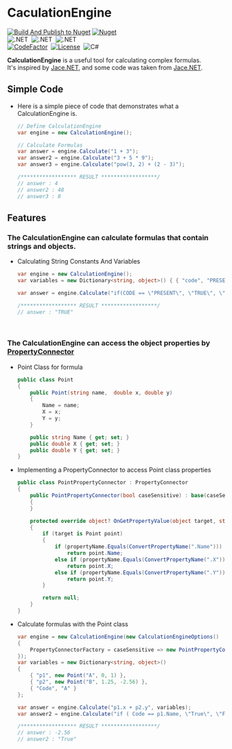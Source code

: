 # CaculationEngine

[![Build And Publish to Nuget](https://github.com/soomin-kevin-sung/dotnet-calculation-engine/actions/workflows/build_test_publish.yml/badge.svg?branch=master)](https://github.com/soomin-kevin-sung/dotnet-calculation-engine/actions/workflows/build_test_publish.yml)
[![Nuget](https://img.shields.io/nuget/v/kevincomponent.calculationengine?label=NuGet&logo=NuGet)](https://www.nuget.org/packages/KevinComponent.CalculationEngine/)
<br>
![.NET](https://img.shields.io/badge/.NET-8.0-512BD4?style=flat)&nbsp;
![.NET](https://img.shields.io/badge/.NET-Framework%204.8-512BD4?style=flat)&nbsp;
![.NET](https://img.shields.io/badge/.NET-CoreApp%203.1-512BD4?style=flat)&nbsp;
<br>
[![CodeFactor](https://www.codefactor.io/repository/github/soomin-kevin-sung/dotnet-calculation-engine/badge)](https://www.codefactor.io/repository/github/soomin-kevin-sung/dotnet-calculation-engine)&nbsp;
[![License](https://img.shields.io/github/license/soomin-kevin-sung/dotnet-calculation-engine)](LICENSE.md)&nbsp;
![C#](https://img.shields.io/badge/.NET-C%23-007396?style=flat)&nbsp;

**CalculationEngine** is a useful tool for calculating complex formulas.
<br>
It's inspired by [Jace.NET](https://github.com/pieterderycke/Jace), and some code was taken from [Jace.NET](https://github.com/pieterderycke/Jace).

## Simple Code
*  Here is a simple piece of code that demonstrates what a CalculationEngine is.
    ```csharp
    // Define CalculationEngine
    var engine = new CalculationEngine();

    // Calculate Formulas
    var answer = engine.Calculate("1 + 3");
    var answer2 = engine.Calculate("3 + 5 * 9");
    var answer3 = engine.Calculate("pow(3, 2) + (2 - 3)");

    /****************** RESULT ******************/
    // answer : 4
    // answer2 : 48
    // answer3 : 8
    ```

## Features
### The CalculationEngine can calculate formulas that contain strings and objects.
* Calculating String Constants And Variables
    ```csharp
    var engine = new CalculationEngine();
    var variables = new Dictionary<string, object>() { { "code", "PRESENT" } };

    var answer = engine.Calculate("if(CODE == \"PRESENT\", \"TRUE\", \"FALSE\")", variables);

    /****************** RESULT ******************/
    // answer : "TRUE"
    ```
<br>

### The CalculationEngine can access the object properties by [PropertyConnector](https://github.com/soomin-kevin-sung/dotnet-calculation-engine/blob/master/src/KevinComponent/KevinComponent/Execution/PropertyConnector.cs)
* Point Class for formula
    ```csharp
    public class Point
    {
        public Point(string name,  double x, double y)
        {
            Name = name;
            X = x;
            Y = y;
        }

        public string Name { get; set; }
        public double X { get; set; }
        public double Y { get; set; }
    }
    ```
* Implementing a PropertyConnector to access Point class properties
    ```csharp
    public class PointPropertyConnector : PropertyConnector
    {
        public PointPropertyConnector(bool caseSensitive) : base(caseSensitive)
        {
        }

        protected override object? OnGetPropertyValue(object target, string propertyName)
        {
            if (target is Point point)
            {
                if (propertyName.Equals(ConvertPropertyName(".Name")))
                    return point.Name;
                else if (propertyName.Equals(ConvertPropertyName(".X")))
                    return point.X;
                else if (propertyName.Equals(ConvertPropertyName(".Y")))
                    return point.Y;
            }

            return null;
        }
    }
    ```
* Calculate formulas with the Point class
    ```csharp
    var engine = new CalculationEngine(new CalculationEngineOptions()
    {
        PropertyConnectorFactory = caseSensitive => new PointPropertyConnector(caseSensitive)
    });
    var variables = new Dictionary<string, object>()
    {
        { "p1", new Point("A", 0, 1) },
        { "p2", new Point("B", 1.25, -2.56) },
        { "Code", "A" }
    };

    var answer = engine.Calculate("p1.x + p2.y", variables);
    var answer2 = engine.Calculate("if ( Code == p1.Name, \"True\", \"False\")", variables);

    /****************** RESULT ******************/
    // answer : -2.56
    // answer2 : "True"
    ```
